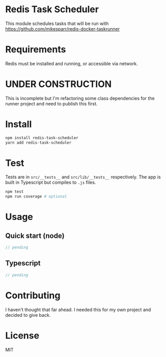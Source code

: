 # Redis Task Scheduler
This module schedules tasks that will be run 
with https://github.com/mikesparr/redis-docker-taskrunner

# Requirements
Redis must be installed and running, or accessible via network.

# UNDER CONSTRUCTION
This is incomplete but I'm refactoring some class dependencies for the runner project and need to publish this first.

# Install
```bash
npm install redis-task-scheduler
yarn add redis-task-scheduler
```

# Test
Tests are in `src/__tests__` and `src/lib/__tests__` respectively. The app is built in 
Typescript but compiles to `.js` files.

```bash
npm test
npm run coverage # optional
```

# Usage
## Quick start (node)
```javascript
// pending
```

## Typescript
```typescript
// pending
```

# Contributing
I haven't thought that far ahead. I needed this for my own project and decided to give back.

# License
MIT
